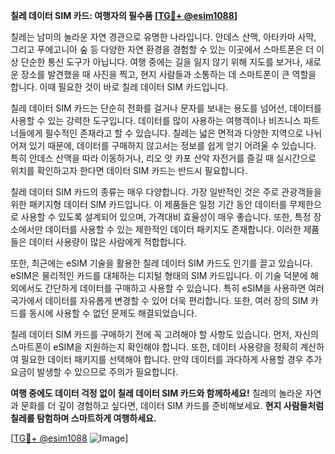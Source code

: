 **칠레 데이터 SIM 카드: 여행자의 필수품 [[TG💪+ @esim1088](https://t.me/s/esim1088)]**

칠레는 남미의 놀라운 자연 경관으로 유명한 나라입니다. 안데스 산맥, 아타카마 사막, 그리고 푸에고니아 숲 등 다양한 자연 환경을 경험할 수 있는 이곳에서 스마트폰은 더 이상 단순한 통신 도구가 아닙니다. 여행 중에는 길을 잃지 않기 위해 지도를 보거나, 새로운 장소를 발견했을 때 사진을 찍고, 현지 사람들과 소통하는 데 스마트폰이 큰 역할을 합니다. 이때 필요한 것이 바로 칠레 데이터 SIM 카드입니다.

칠레 데이터 SIM 카드는 단순히 전화를 걸거나 문자를 보내는 용도를 넘어선, 데이터를 사용할 수 있는 강력한 도구입니다. 데이터를 많이 사용하는 여행객이나 비즈니스 파트너들에게 필수적인 존재라고 할 수 있습니다. 칠레는 넓은 면적과 다양한 지역으로 나뉘어져 있기 때문에, 데이터를 구매하지 않고서는 정보를 쉽게 얻기 어려울 수 있습니다. 특히 안데스 산맥을 따라 이동하거나, 리오 앗 카포 산악 자전거를 즐길 때 실시간으로 위치를 확인하고자 한다면 데이터 SIM 카드는 반드시 필요합니다.

칠레 데이터 SIM 카드의 종류는 매우 다양합니다. 가장 일반적인 것은 주로 관광객들을 위한 패키지형 데이터 SIM 카드입니다. 이 제품들은 일정 기간 동안 데이터를 무제한으로 사용할 수 있도록 설계되어 있으며, 가격대비 효율성이 매우 좋습니다. 또한, 특정 장소에서만 데이터를 사용할 수 있는 제한적인 데이터 패키지도 존재합니다. 이러한 제품들은 데이터 사용량이 많은 사람에게 적합합니다.

또한, 최근에는 eSIM 기술을 활용한 칠레 데이터 SIM 카드도 인기를 끌고 있습니다. eSIM은 물리적인 카드를 대체하는 디지털 형태의 SIM 카드입니다. 이 기술 덕분에 해외에서도 간단하게 데이터를 구매하고 사용할 수 있습니다. 특히 eSIM을 사용하면 여러 국가에서 데이터를 자유롭게 변경할 수 있어 더욱 편리합니다. 또한, 여러 장의 SIM 카드를 동시에 사용할 수 없던 문제도 해결되었습니다.

칠레 데이터 SIM 카드를 구매하기 전에 꼭 고려해야 할 사항도 있습니다. 먼저, 자신의 스마트폰이 eSIM을 지원하는지 확인해야 합니다. 또한, 데이터 사용량을 정확히 계산하여 필요한 데이터 패키지를 선택해야 합니다. 만약 데이터를 과다하게 사용할 경우 추가 요금이 발생할 수 있으므로 주의가 필요합니다.

**여행 중에도 데이터 걱정 없이 칠레 데이터 SIM 카드와 함께하세요!** 칠레의 놀라운 자연과 문화를 더 깊이 경험하고 싶다면, 데이터 SIM 카드를 준비해보세요. **현지 사람들처럼 칠레를 탐험하며 스마트하게 여행하세요.**

[[TG💪+ @esim1088](https://t.me/s/esim1088) ![Image](https://i.postimg.cc/Y0z9fWf4/image.png)]